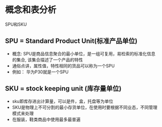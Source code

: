 # 概念和表分析
SPU和SKU
## SPU = Standard Product Unit(标准产品单位)
- 概念: SPU是商品信息聚合的最小单位，是一组可复用，易检索的标准化信息的集合, 该集合描述了一个产品的特性
- 通俗点讲，属性值，特性相同的货品可以称为一个SPU
- 例如： 华为P30就是一个SPU

## SKU = stock keeping unit (库存量单位)
- sku即库存进出计算量，可以是件，盒，托盘等为单位
- SKU是物理上不可分割的最小存货单位，在使用时要根据不同业态，不同管理模式来处理
- 在服装，鞋类商品中使用最多最普遍

